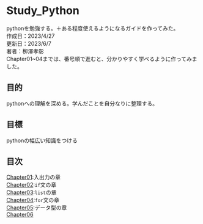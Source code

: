 # Study_Python
pythonを勉強する。＋ある程度使えるようになるガイドを作ってみた。<br>
作成日：2023/4/27<br>
更新日：2023/6/7<br>
著者：栁澤孝彰<br>
Chapter01~04までは、番号順で進むと、分かりやすく学べるように作ってみました。
## 目的
pythonへの理解を深める。学んだことを自分なりに整理する。
## 目標
pythonの幅広い知識をつける
## 目次
[Chapter01](https://github.com/Yoshi01O/Study_Python/blob/main/Chapter01.md):入出力の章<br>
[Chapter02](https://github.com/Yoshi01O/Study_Python/blob/main/Chapter02.md):`if`文の章<br>
[Chapter03](https://github.com/Yoshi01O/Study_Python/blob/main/Chapter03.md):`list`の章<br>
[Chapter04](https://github.com/Yoshi01O/Study_Python/blob/main/Chapter04.md):`for`文の章<br>
[Chapter05](https://github.com/Yoshi01O/Study_Python/blob/main/Chapter05.md):データ型の章<br>
[Chapter06]()